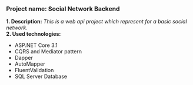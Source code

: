 ### **Project name: Social Network Backend**  
**1. Description:** *This is a web api project which represent for a basic social network.*  
**2. Used technologies:**
- ASP.NET Core 3.1
- CQRS and Mediator pattern
- Dapper
- AutoMapper
- FluentValidation
- SQL Server Database
